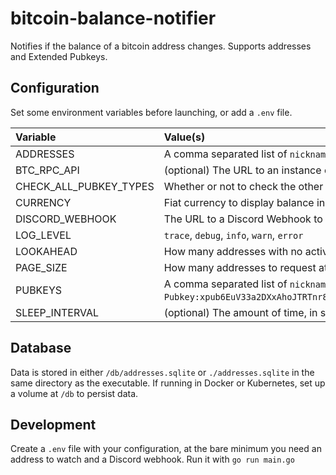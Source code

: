 # bitcoin-balance-notifier
Notifies if the balance of a bitcoin address changes. 
Supports addresses and Extended Pubkeys.

## Configuration

Set some environment variables before launching, or add a `.env` file.

| Variable | Value(s) |
|:-|:-|
| ADDRESSES | A comma separated list of `nickname:address` to watch (example: `Test Address:34rng4QwB5pHUbGDJw1JxjLwgEU8TQuEqv`) |
| BTC_RPC_API | (optional) The URL to an instance of BTC-RPC-Explorer. Default: `https://bitcoinexplorer.org` |
| CHECK_ALL_PUBKEY_TYPES | Whether or not to check the other types of a given pubkey (xpub, ypub, zpub) |
| CURRENCY | Fiat currency to display balance in (`USD`,`GBP`,`EUR`,`XAU`) |
| DISCORD_WEBHOOK | The URL to a Discord Webhook to call when the balance changes |
| LOG_LEVEL | `trace`, `debug`, `info`, `warn`, `error` |
| LOOKAHEAD | How many addresses with no activity before we consider a pubkey to be completely scanned. Default: `20` |
| PAGE_SIZE | How many addresses to request at once for PubKey-type addresses Default: `100` |
| PUBKEYS | A comma separated list of `nickname:pubkey` to watch (example: `Test Pubkey:xpub6EuV33a2DXxAhoJTRTnr8qnysu81AA4YHpLY6o8NiGkEJ8KADJ35T64eJsStWsmRf1xXkEANVjXFXnaUKbRtFwuSPCLfDdZwYNZToh4LBCd`) |
| SLEEP_INTERVAL | (optional) The amount of time, in seconds, between checking the balance. Default: `300` (5 minutes) | 

## Database

Data is stored in either `/db/addresses.sqlite` or `./addresses.sqlite` in the same directory as the executable.
If running in Docker or Kubernetes, set up a volume at `/db` to persist data.

## Development

Create a `.env` file with your configuration, at the bare minimum you need
an address to watch and a Discord webhook. Run it with `go run main.go`